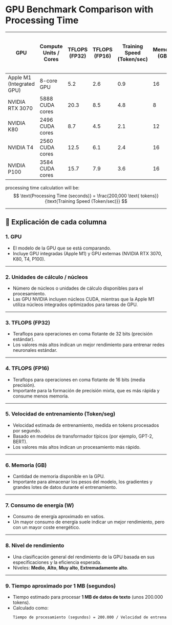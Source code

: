 # GPU Benchmark Comparison with Processing Time

| GPU                       | Compute Units / Cores | TFLOPS (FP32) | TFLOPS (FP16) | Training Speed (Token/sec) | Memory (GB) | Power Consumption (W) | Performance Tier | Approx. Time per 1MB ± 200k tokens (seconds)    |
| ------------------------- | --------------------- | ------------- | ------------- | -------------------------- | ----------- | --------------------- | ---------------- | -------------------------------------------- |
| Apple M1 (Integrated GPU) | 8-core GPU            | 5.2           | 2.6           | 0.9                        | 16          | 70                    | Medium           | 222,                                            |
| NVIDIA RTX 3070           | 5888 CUDA cores       | 20.3          | 8.5           | 4.8                        | 8           | 220                   | High             |                                                 |
| NVIDIA K80                | 2496 CUDA cores       | 8.7           | 4.5           | 2.1                        | 12          | 300                   | Medium                                                             |
| NVIDIA T4                 | 2560 CUDA cores       | 12.5          | 6.1           | 2.4                        | 16          | 70                    | High                                                               |
| NVIDIA P100               | 3584 CUDA cores       | 15.7          | 7.9           | 3.6                        | 16          | 250                   | Very High                                                          |

processing time calculation will be:
$$ \text{Processing Time (seconds)} = \frac{200,000 \text{ tokens}}{\text{Training Speed (Token/sec)}} $$

---

## 📌 Explicación de cada columna

### **1. GPU**
- El modelo de la GPU que se está comparando.
- Incluye GPU integradas (Apple M1) y GPU externas (NVIDIA RTX 3070, K80, T4, P100).

---

### **2. Unidades de cálculo / núcleos**
- Número de núcleos o unidades de cálculo disponibles para el procesamiento.
- Las GPU NVIDIA incluyen núcleos CUDA, mientras que la Apple M1 utiliza núcleos integrados optimizados para tareas de GPU.

---

### **3. TFLOPS (FP32)**
- Teraflops para operaciones en coma flotante de 32 bits (precisión estándar).
- Los valores más altos indican un mejor rendimiento para entrenar redes neuronales estándar.

---

### **4. TFLOPS (FP16)**
- Teraflops para operaciones en coma flotante de 16 bits (media precisión).
- Importante para la formación de precisión mixta, que es más rápida y consume menos memoria.

---

### **5. Velocidad de entrenamiento (Token/seg)**
- Velocidad estimada de entrenamiento, medida en tokens procesados por segundo.
- Basado en modelos de transformador típicos (por ejemplo, GPT-2, BERT).
- Los valores más altos indican un procesamiento más rápido.

---

### **6. Memoria (GB)**
- Cantidad de memoria disponible en la GPU.
- Importante para almacenar los pesos del modelo, los gradientes y grandes lotes de datos durante el entrenamiento.

---

### **7. Consumo de energía (W)**
- Consumo de energía aproximado en vatios.
- Un mayor consumo de energía suele indicar un mejor rendimiento, pero con un mayor coste energético.

---

### **8. Nivel de rendimiento**
- Una clasificación general del rendimiento de la GPU basada en sus especificaciones y la eficiencia esperada.
- Niveles: **Medio**, **Alto**, **Muy alto**, **Extremadamente alto**.

---

### **9. Tiempo aproximado por 1 MB (segundos)**
- Tiempo estimado para procesar **1 MB de datos de texto** (unos 200.000 tokens).
- Calculado como:
  ```markdown
  Tiempo de procesamiento (segundos) = 200.000 / Velocidad de entrenamiento (Token/seg)
